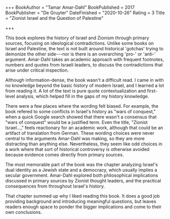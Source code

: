 +++
BookAuthor = "Tamar Amar-Dahl"
BookPublished = 2017
BookPublisher = "De Gruyter"
DateFinished = "2020-10-26"
Rating = 3
Title = "Zionist Israel and the Question of Palestine"

+++

This book explores the history of Israel and Zionism through primary sources, focusing on ideological contradictions.
Unlike some books on Israel and Palestine, the text is not built around historical 'gotchas' trying to demonize the other side---nor is there is an overarching 'pro-' or 'anti-' argument.
Amar-Dahl takes an academic approach with frequent footnotes, numbers and quotes from Israeli leaders, to discuss the contradictions that arise under critical inspection.

Although information-dense, the book wasn't a difficult read.
I came in with no knowledge beyond the basic history of modern Israel, and I learned a lot from reading it.
A lot of the text is pure quote contextualization and first-level analysis, which helped fill in the gaps of my history knowledge.

There were a few places where the wording felt biased.
For example, the book refered to some conflicts in Israel's history as "wars of conquest," when a quick Google search showed that there wasn't a consensus that "wars of conquest" would be a justified term.
Even the title, "Zionist Israel...," feels reactionary for an academic work, although that could be an artifact of translation from German.
These wording choices were never central to the arguments Amar-Dahl was making, so they are more distracting than anything else.
Nevertheless, they seem like odd choices in a work where that sort of historical controversy is otherwise avoided because evidence comes directly from primary sources.

The most memorable part of the book was the chapter analyzing Israel's dual identity as a Jewish state and a democracy, which usually implies a secular government.
Amar-Dahl explored both philosophical implications discussed in primary sources by Zionist thought leaders, and the practical consequences from throughout Israel's history.

That chapter summed up why I liked reading this book.
It does a good job providing background and introducing meaningful questions, but leaves readers enough space to ponder the bigger implications and come to their own conclusions.
